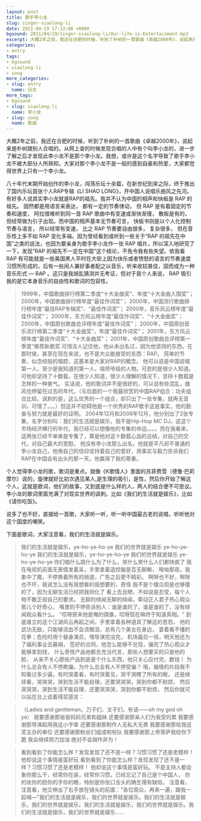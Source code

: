 ```yaml
---
layout: post
title: 歌手李小龙
slug: singer-xiaolong-li
date: 2011-04-19 17:13:08 +0800
bgsound: 2011/04/19/singer-xiaolong-li/Our-life-is-Entertainment.mp3
excerpt: 大概2年之前，我还在合肥的时候，听到了朴树的一首歌曲《卓越2000年》，说起来是朴树跟别人合唱的。从网上查的时候发现合唱的人中有个叫李小龙的，进一步了解之后才发现此李小龙不是那个李小龙。我想，或许是这个名字导致了歌手李小龙不被大部分人所熟知，大家对那个李小龙不是一般的感到自豪和热爱，大家都觉得世界上只有一个李小龙。
categories:
- entry
tags:
- bgsound
- xiaolong-li
- song
more_categories:
- slug: entry
  name: 日志
more_tags:
- bgsound
- slug: xiaolong-li
  name: 李小龙
- slug: song
  name: 歌曲
---
```


大概2年之前，我还在合肥的时候，听到了朴树的一首歌曲《卓越2000年》，说起来是朴树跟别人合唱的。从网上查的时候发现合唱的人中有个叫李小龙的，进一步了解之后才发现此李小龙不是那个李小龙。我想，或许是这个名字导致了歌手李小龙不被大部分人所熟知，大家对那个李小龙不是一般的感到自豪和热爱，大家都觉得世界上只有一个李小龙。

八十年代末期开始创作的李小龙，闯荡乐坛十余载，在新世纪到来之际，终于推出了国内乐坛首张个人RAP专辑《LI SHAO LONG》，开中国人说唱乐曲风之先河。有好多人说其实李小龙就是RAP的祖先。我并不认为中国的相声和快板是 RAP 的祖先。 固然都是用语言来表达， 都有一定的节奏律动， 但 RAP 是有着固定的节奏和速度， 阿拉很难听到同一首 RAP 歌曲中有变速或渐快渐慢， 散板是有的， 但经常做为引子出现。而中国的相声基本无节奏可言， 快板书则是以个人化控制节奏与语言， 所以经常有变速， 比之 RAP 节奏要自由很多， 复杂很多， 但在音乐性上多不如 RAP 变化多端。因为曾经看到或听到一些关于“RAP 的祖先在中国”之类的说法，也因为要亲身为歌手李小龙作一张 RAP 唱片，所以深入地研究了一下，发现“RAP 的祖先不一定在中国”这个结论，不免令我有些失望。依我看 RAP 有可能就是一些美国黑人平时在大街上因为快乐或者愤怒的语言的节奏速度习惯所形成的，后有一些闲人兼好事者配之以音乐，听来收较甚佳，固而成为一种音乐形式 — RAP 。这只是我胡乱猜测并无考证，但对于我个人来说， RAP 吸引我的是它本身音乐的自由性和歌词的包容性。

> 1999年，中国歌曲排行榜第二季度“十大金曲奖”、年度“十大金曲入围奖”；
> 2000年，中国歌曲排行榜年度“最佳作词奖”；
> 2000年，中国流行歌曲排行榜年度“最佳RAP专辑奖”、“最佳作词奖”；
> 2000年，音乐风云榜年度“最佳作词奖”；
> 2000年，东方风云榜年度“最佳作词奖”、“十大金曲奖”；
> 2000年，中国原创歌曲总评榜年度“最佳作词奖”；
> 2000年，中国原创音乐流行榜第二季度“十大金曲奖”，年度“最佳作词奖”；
> 2001年，东方风云榜年度“最佳作词奖”、“十大金曲奖”；
> 2001年，中国原创歌曲总评榜第一季度“推荐新歌奖
> 可惜没人记住他，他从未出名过，因为他坚持的东西，在那时侯，甚至在现在来说，也不是大众能接受的东西：RAP。
> 简单的节奏，似念经般的唱腔，这基本是大家对RAP的概念。
> 他可以说是中国说唱第一人，至少是我知道的第一人，祖师爷级的人物。可悲的是很少人知道。
> 可他却坚持了十数载，在很少人知道，很少人理解的情况下，坚持十数载是怎样的一种勇气。
> 实话说，他的歌词并不是很好的，可以说有些混乱，曲风也停留在过去的年代，（与后面的一个我最欣赏的中国RAP组合：功夫组合比较。讽刺的是，这么优秀的一个组合，却只出了一张专集，就再无音训，可惜了。。。）但这并不妨碍他是一个优秀的RAP歌手这是事实，他的勤奋与努力就是最好的证明。
> 2004年12月和2006年12月，他分别出了2张专集，名字分别叫：我们的生活就是娱乐，我不是Hip-Hop MC DJ。这这个市场经济横行的年代，我已经可以想像他的专集的命运。。。。而在我看来，这两张已经不单单是专集了，算是他对这十数载心血的总结，对自己的交代，对自己最大的宽慰。
> 他没有李小龙那么出名，他就是平凡却不普通的李小龙自己，他用自己的信仰坚持着自己的爱好，用事实与毅力告诉我们RAP在中国会有出头的那一天。他赢得了我的尊重。

个人觉得李小龙的歌，歌词是重点。就像《K歌情人》里面的苏菲费雪（德鲁·巴莉摩尔）说的，旋律就好比初次遇见某人,是生理的吸引，是性，然后你开始了解这个人，这就是歌词，他们的故事，又到底是什么样的人，两人的结合便不可思议。李小龙的歌词里面充满了对现实世界的讽刺。比如《我们的生活就是娱乐》，比如《请你吃饭》。

说多了也不好，直接给一首歌，大家听一听，听一听中国最古老的说唱，听听他对这个国度的嘲笑。

下面是歌词，大家注意看，我们的生活就是娱乐。

> 我们的生活就是娱乐，ye-ho-ye-ho-ye 我们的世界就是娱乐 ye-ho-ye-ho-ye
> 我们的生活就是娱乐，ye-ho-ye-ho-ye 我们的世界就是娱乐 ye-ho-ye-ho-ye
> 你们唱什么跳什么为了什么，哭什么笑什么人们都快疯了
> 我在电视机前面无表情发着呆，手里拿着遥控器是百无聊赖，
> 唉呦那夜，我象中了魔，不停换着所有的频道，广告之后更不精彩。
> 啊呀也不好，啊呀也不坏，我说怎么没有我想看的我想要的，奇怪
> 我不是个傻瓜但是也够傻的了，因为无聊生活已经把我同化了
> 看上去丑陋，不如说是忍受，每个人物不敢正视自己的要求。
> 无聊的绯闻无聊的绯闻，牵动正人君子热心观众那儿个好奇心，
> 嘴里的不停告诉别人：谁是谁的了，谁是谁的了，没有绯闻观众看什么。
> "哎呀原来他是俺的偶像，哎呀现在嘛终于知道真相。"
> 到底谁立的这个江湖风云再起之间，手里拿着各种道具了解这的恩怨，
> 他的武功无敌，只能够流血不会流眼泪，总有几个美女在身边，
> 耍着看不懂的花拳；危险时用个替身演员，嘿导演完没完，
> 机场最后一班，明天他还为了福利事业去募捐，
> 签好的合同，他怎么能够不兑现，骗完了热心观众才能够拿到钱，
> 什么奇怪产品他都去充当代言，那些人想要买的只是他的脸，
> 从来不关心那些产品到底是个什么东西，他只关心应付完，数钱！
> 为什么总会有人不停欺骗，为什么总会有人不停受骗？
> 哦，煽情的片段我不知看过多少遍，有时哭着看，有时哭着见，哭干哭瞎了所有的眼，
> 还是继续看，哭哭哭，哭到生活不能自理，还要哭哭哭，哭到你都不耐烦，
> 然后哭哭哭，哭到生活不能自理，还要哭哭哭，哭到你都不耐烦，
> 然后你就可以站在台上说着得奖感言：

> （Ladies and gentleman，刀子们、叉子们，有请——oh my god oh ye）
> 我要感谢那爸爸妈妈兄弟和姐妹
> 还要感谢那亲人们为我受的累
> 我要感谢那导演起用我这小字辈
> 还要感谢那制作人无私大无畏
> 我要感谢那给我这奖主办的单位
> 还要感谢那粉丝们组成啦啦队
> 我要感谢那上帝菩萨我给你下跪
> 我会继续努力加油 绝对不会胡作非为！

> 看到看到了你能怎么样？发现发现了还不是一样？习惯习惯了还是老模样！
> 他却说这个事情是蛮好玩
> 看到看到了你能怎么样？发现发现了还不是一样？习惯习惯了还是老模样！
> 他却说这个事情是蛮好玩。
> 不是主持人都会象你那么干，经常你在装，经常你习惯，已经忘记了自己是个中国人，
> 你的妆你的脸你的手你的眼，特别是你张口舌头的确生理有缺陷，
> 注意看，注意看，他又伸出了右手放在镜头的前面："各位观众，再来一遍，跟我一起喊—"我们的生活就是娱乐，我们的世界就是娱乐。我们的生活就是娱乐，我们的世界就是娱乐。我们的生活就是娱乐，我们的世界就是娱乐。我们的生活就是娱乐，我们的世界就是娱乐......

